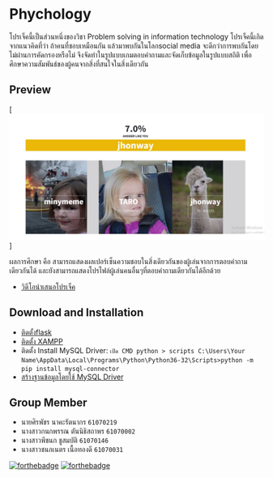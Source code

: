 <h1>Phychology</h1>

โปรเจ็คนี้เป็นส่วนหนึ่งของวิชา Problem solving in information technology โปรเจ็คนี้เกิดจากแนวคิดที่ว่า ถ้าคนที่ชอบเหมือนกัน แล้วมาพบกันในโลกsocial media จะดีกว่าการพบกันโดยไม่ผ่านการคัดกรองหรือไม่ จึงจัดทำในรูปแบบเกมตอบคำถามและจัดเก็บข้อมูลในรูปแบบสถิติ เพื่อศึกษาความสัมพันธ์ของผู้คนจากสิ่งที่สนใจในสิ่งเดียวกัน
## Preview

[![Stylish Portfolio Preview](https://github.com/Ganokpan/projectPsit/blob/master/git/info/06.JPG)]

ผลการศึกษา คือ สามารถแสดงผลเปอร์เซ็นความชอบในสิ่งเดียวกันของผู้เล่นจากการตอบคำถามเดียวกันได้ และยังสามารถแสดงโปรไฟล์ผู้เล่นคนอื่นๆที่ตอบคำถามเดียวกันได้อีกด้วย
* [วิดีโอนำเสนอโปรเจ็ค](https://www.youtube.com/watch?v=MmYdWtI-cxU&feature=youtu.be)

## Download and Installation

* [ติดตั้งflask](https://www.mindphp.com/%E0%B8%9A%E0%B8%97%E0%B9%80%E0%B8%A3%E0%B8%B5%E0%B8%A2%E0%B8%99%E0%B8%AD%E0%B8%AD%E0%B8%99%E0%B9%84%E0%B8%A5%E0%B8%99%E0%B9%8C/python-framework-flask/6439-flask-framework-web-developer-python.html)
* [ติดตั้ง XAMPP](https://www.apachefriends.org/index.html)
* ติดตั้ง Install MySQL Driver: `เปิด CMD python > scripts C:\Users\Your Name\AppData\Local\Programs\Python\Python36-32\Scripts>python -m pip install mysql-connector`
* [สร้างฐานข้อมูลโดยใช้ MySQL Driver](https://www.w3schools.com/python/python_mysql_getstarted.asp)

## Group Member
* นายศิรพัชร นาคะรัตนากร `61070219`
* นางสาวกนกพรรณ ตันนิธิสถาพร `61070002`
* นางสาวพีชนก ชูสมบัติ `61070146`
* นางสาวชนกเนตร เนื้อทองดี `61070031`

[![forthebadge](https://forthebadge.com/images/badges/built-by-hipsters.svg)](https://forthebadge.com)
[![forthebadge](https://forthebadge.com/images/badges/built-with-love.svg)](https://forthebadge.com)

